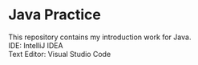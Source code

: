 # Java Practice
This repository contains my introduction work for Java.\
IDE: IntelliJ IDEA\
Text Editor: Visual Studio Code
